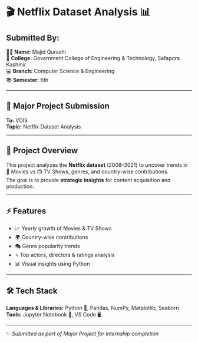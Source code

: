 # 🎬 Netflix Dataset Analysis 📊

## Submitted By:
👨‍💻 **Name:** Majid Qurashi  
🏫 **College:** Government College of Engineering & Technology, Safapora Kashmir  
💻 **Branch:** Computer Science & Engineering  
📚 **Semester:** 6th  

---

## 📌 Major Project Submission  
**To:** VOIS  
**Topic:** Netflix Dataset Analysis  

---

## 🚀 Project Overview  
This project analyzes the **Netflix dataset** (2008–2021) to uncover trends in 🎥 Movies vs 📺 TV Shows, genres, and country-wise contributions.  
The goal is to provide **strategic insights** for content acquisition and production.  

---

## ⚡ Features  
- 📈 Yearly growth of Movies & TV Shows  
- 🌍 Country-wise contributions  
- 🎭 Genre popularity trends  
- ⭐ Top actors, directors & ratings analysis  
- 📊 Visual insights using Python  

---

## 🛠️ Tech Stack  
**Languages & Libraries:** Python 🐍, Pandas, NumPy, Matplotlib, Seaborn
**Tools:** Jupyter Notebook 📓, VS Code 🖥️  

---

✨ *Submitted as part of Major Project for Internship completion*
